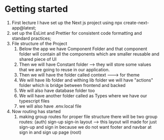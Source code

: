 # Getting started

1. First lecture I have set up the Next js project using npx create-next-app@latest;
2. set up the EsLint and Prettier for consistent code formatting and standard practices;
3. File structure of the Project
   1. Below the app we have Component Folder and that component folder will contain all the components which are smaller reusable and shared piece of UI
   2. Then we will have Constant folder --> they will store some values that we are going to reuse in our application.
   3. Then we will have the folder called context ---> for theme
   4. We will have lib folder and withing lib folder we will have "actions" folder which is bridge between frontend and backed
   5. We will also have database folder too
   6. We will have another folder called as Types where we have our typescript files
   7. we will also have .env.local file
4. Now routing has started
   1. making group routes for proper file structure there will be two group routes:
      (auth)
         sign-up
         sign-in
         layout --> this layout will made for just sign-up and sign in because we do not want footer and navbar at sign in and sign up page
      (root)
